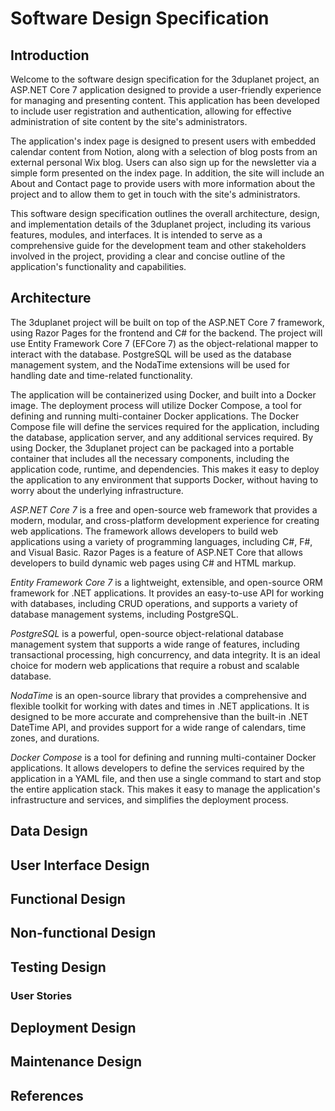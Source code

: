 # Software Design Specification

## Introduction
Welcome to the software design specification for the 3duplanet project, an ASP.NET Core 7 application designed to provide a user-friendly experience for managing and presenting content. This application has been developed to include user registration and authentication, allowing for effective administration of site content by the site's administrators.

The application's index page is designed to present users with embedded calendar content from Notion, along with a selection of blog posts from an external personal Wix blog. Users can also sign up for the newsletter via a simple form presented on the index page. In addition, the site will include an About and Contact page to provide users with more information about the project and to allow them to get in touch with the site's administrators.

This software design specification outlines the overall architecture, design, and implementation details of the 3duplanet project, including its various features, modules, and interfaces. It is intended to serve as a comprehensive guide for the development team and other stakeholders involved in the project, providing a clear and concise outline of the application's functionality and capabilities.

## Architecture
The 3duplanet project will be built on top of the ASP.NET Core 7 framework, using Razor Pages for the frontend and C# for the backend. The project will use Entity Framework Core 7 (EFCore 7) as the object-relational mapper to interact with the database. PostgreSQL will be used as the database management system, and the NodaTime extensions will be used for handling date and time-related functionality.

The application will be containerized using Docker, and built into a Docker image. The deployment process will utilize Docker Compose, a tool for defining and running multi-container Docker applications. The Docker Compose file will define the services required for the application, including the database, application server, and any additional services required. By using Docker, the 3duplanet project can be packaged into a portable container that includes all the necessary components, including the application code, runtime, and dependencies. This makes it easy to deploy the application to any environment that supports Docker, without having to worry about the underlying infrastructure.

*ASP.NET Core 7* is a free and open-source web framework that provides a modern, modular, and cross-platform development experience for creating web applications. The framework allows developers to build web applications using a variety of programming languages, including C#, F#, and Visual Basic. Razor Pages is a feature of ASP.NET Core that allows developers to build dynamic web pages using C# and HTML markup.

*Entity Framework Core 7* is a lightweight, extensible, and open-source ORM framework for .NET applications. It provides an easy-to-use API for working with databases, including CRUD operations, and supports a variety of database management systems, including PostgreSQL.

*PostgreSQL* is a powerful, open-source object-relational database management system that supports a wide range of features, including transactional processing, high concurrency, and data integrity. It is an ideal choice for modern web applications that require a robust and scalable database.

*NodaTime* is an open-source library that provides a comprehensive and flexible toolkit for working with dates and times in .NET applications. It is designed to be more accurate and comprehensive than the built-in .NET DateTime API, and provides support for a wide range of calendars, time zones, and durations.

*Docker Compose* is a tool for defining and running multi-container Docker applications. It allows developers to define the services required by the application in a YAML file, and then use a single command to start and stop the entire application stack. This makes it easy to manage the application's infrastructure and services, and simplifies the deployment process.

## Data Design

## User Interface Design

## Functional Design

## Non-functional Design

## Testing Design

### User Stories

## Deployment Design

## Maintenance Design

## References